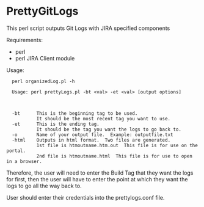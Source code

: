 # PrettyGitLogs
This perl script outputs Git Logs with JIRA specified components 

Requirements: 
 - perl
 - perl JIRA Client module

Usage:
```
  perl organizedLog.pl -h
  
  Usage: perl prettyLogs.pl -bt <val> -et <val> [output options]



  -bt      This is the beginning tag to be used.
           It should be the most recent tag you want to use.
  -et      This is the ending tag.
           It should be the tag you want the logs to go back to.
  -o       Name of your output file.  Example: outputfile.txt
  -html    Outputs in html format.  Two files are generated.
           1st file is htmoutname.htm.out  This file is for use on the portal.
           2nd file is htmoutname.html  This file is for use to open in a browser.
 ```


Therefore, the user will need to enter the Build Tag that they want the logs for first, then the user will have to enter the point at which they want the logs to go all the way back to.

User should enter their credentials into the prettylogs.conf file.  


